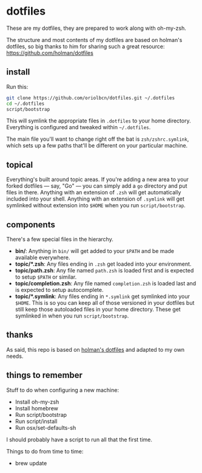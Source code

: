 # dotfiles

These are my dotfiles, they are prepared to work along with oh-my-zsh.

The structure and most contents of my dotfiles are based on holman's dotfiles, so big thanks to him for sharing such a great resource: https://github.com/holman/dotfiles

## install

Run this:

```sh
git clone https://github.com/oriolbcn/dotfiles.git ~/.dotfiles
cd ~/.dotfiles
script/bootstrap
```

This will symlink the appropriate files in `.dotfiles` to your home directory.
Everything is configured and tweaked within `~/.dotfiles`.

The main file you'll want to change right off the bat is `zsh/zshrc.symlink`, which sets up a few paths that'll be different on your particular machine.

## topical

Everything's built around topic areas. If you're adding a new area to your forked dotfiles — say, "Go" — you can simply add a `go` directory and put files in there. Anything with an extension of `.zsh` will get automatically
included into your shell. Anything with an extension of `.symlink` will get symlinked without extension into `$HOME` when you run `script/bootstrap`.

## components

There's a few special files in the hierarchy.

- **bin/**: Anything in `bin/` will get added to your `$PATH` and be made available everywhere.
- **topic/\*.zsh**: Any files ending in `.zsh` get loaded into your environment.
- **topic/path.zsh**: Any file named `path.zsh` is loaded first and is expected to setup `$PATH` or similar.
- **topic/completion.zsh**: Any file named `completion.zsh` is loaded last and is expected to setup autocomplete.
- **topic/\*.symlink**: Any files ending in `*.symlink` get symlinked into your `$HOME`. This is so you can keep all of those versioned in your dotfiles but still keep those autoloaded files in your home directory. These get symlinked in when you run `script/bootstrap`.
    
## thanks

As said, this repo is based on [holman's dotfiles](https://github.com/holman/dotfiles) and adapted to my own needs.

## things to remember

Stuff to do when configuring a new machine:

* Install oh-my-zsh
* Install homebrew
* Run script/bootstrap
* Run script/install
* Run osx/set-defaults-sh

I should probably have a script to run all that the first time.

Things to do from time to time:

* brew update
